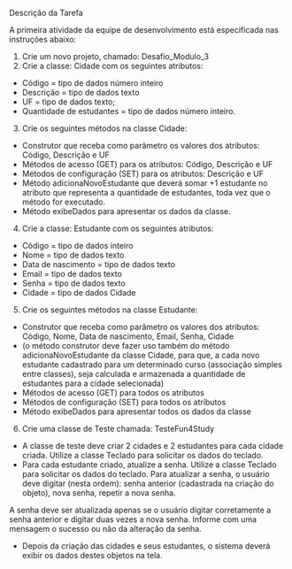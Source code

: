 Descrição da Tarefa

A primeira atividade da equipe de desenvolvimento está especificada nas instruções abaixo:
1.	Crie um novo projeto, chamado: Desafio_Modulo_3
2.	Crie a classe: Cidade com os seguintes atributos:
*	Código = tipo de dados número inteiro
*	Descrição = tipo de dados texto
*	UF = tipo de dados texto;
*	Quantidade de estudantes = tipo de dados número inteiro.
3.	Crie os seguintes métodos na classe Cidade:
*	Construtor que receba como parâmetro os valores dos atributos:
	Código, Descrição e UF
*	Métodos de acesso (GET) para os atributos:
	Código, Descrição e UF
*	Métodos de configuração (SET) para os atributos:
	Descrição e UF
*	Método adicionaNovoEstudante que deverá somar +1 estudante no atributo que representa a quantidade de estudantes, toda vez que o método for executado.
*	Método exibeDados para apresentar os dados da classe.
4.	Crie a classe: Estudante com os seguintes atributos:
*	Código = tipo de dados inteiro
*	Nome = tipo de dados texto
*	Data de nascimento = tipo de dados texto
*	Email = tipo de dados texto
*	Senha = tipo de dados texto
*	Cidade = tipo de dados Cidade
5.	Crie os seguintes métodos na classe Estudante:
*	Construtor que receba como parâmetro os valores dos atributos: Código, Nome,	Data de nascimento,	Email,	Senha,	Cidade
*	(o método construtor deve fazer uso também do método adicionaNovoEstudante da classe Cidade, para que, a cada novo estudante cadastrado para um determinado curso (associação simples entre classes), seja calculada e armazenada a quantidade de estudantes para a cidade selecionada)
*	Métodos de acesso (GET) para todos os atributos
*	Métodos de configuração (SET) para todos os atributos
*	Método exibeDados para apresentar todos os dados da classe
6.	Crie uma classe de Teste chamada: TesteFun4Study
*	A classe de teste deve criar 2 cidades e 2 estudantes para cada cidade criada. Utilize a classe Teclado para solicitar os dados do teclado.
*	Para cada estudante criado, atualize a senha. Utilize a classe Teclado para solicitar os dados do teclado. Para atualizar a senha, o usuário deve digitar (nesta ordem):
	senha anterior (cadastrada na criação do objeto),	nova senha,	repetir a nova senha.
  
A senha deve ser atualizada apenas se o usuário digitar corretamente a senha anterior e digitar duas vezes a nova senha. Informe com uma mensagem o sucesso ou não da alteração da senha.
*	Depois da criação das cidades e seus estudantes, o sistema deverá exibir os dados destes objetos na tela.




